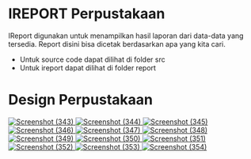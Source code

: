 # IREPORT Perpustakaan
IReport digunakan untuk menampilkan hasil laporan dari data-data yang tersedia. Report disini bisa dicetak berdasarkan apa yang kita cari.
- Untuk source code dapat dilihat di folder src
- Untuk ireport dapat dilihat di folder report

# Design Perpustakaan
[
![Screenshot (343)](https://github.com/fitriyamawadahw/PBO2023/assets/146052469/12444d76-4141-4e3c-bd53-530ef80afa68)
![Screenshot (344)](https://github.com/fitriyamawadahw/PBO2023/assets/146052469/3b14fbfb-2338-4d4d-82c1-ca0167e06b84)
![Screenshot (345)](https://github.com/fitriyamawadahw/PBO2023/assets/146052469/0eae9fd9-282f-4608-af58-53e8dbacd526)
![Screenshot (346)](https://github.com/fitriyamawadahw/PBO2023/assets/146052469/4557cacc-a822-46a7-8f1d-c2913218c104)
![Screenshot (347)](https://github.com/fitriyamawadahw/PBO2023/assets/146052469/25d2f582-3129-4ae5-9450-937584fe4b1b)
![Screenshot (348)](https://github.com/fitriyamawadahw/PBO2023/assets/146052469/134129cc-d224-4d0f-875f-1a7727ad00a8)
![Screenshot (349)](https://github.com/fitriyamawadahw/PBO2023/assets/146052469/26029523-3c35-40cd-b231-31bc354b6e3f)
![Screenshot (350)](https://github.com/fitriyamawadahw/PBO2023/assets/146052469/13723c56-d75f-4a9f-800b-4f729620bd1f)
![Screenshot (351)](https://github.com/fitriyamawadahw/PBO2023/assets/146052469/e0fa18bf-5a0a-4adf-b344-2730ad57a097)
![Screenshot (352)](https://github.com/fitriyamawadahw/PBO2023/assets/146052469/5fbf0b05-851a-4c21-ba2a-6664737336cb)
![Screenshot (353)](https://github.com/fitriyamawadahw/PBO2023/assets/146052469/caac05cc-d37a-45d3-8644-f1255de6eae6)
![Screenshot (354)](https://github.com/fitriyamawadahw/PBO2023/assets/146052469/67d66257-72c2-4173-a7e2-09af4677b053)
](url)
